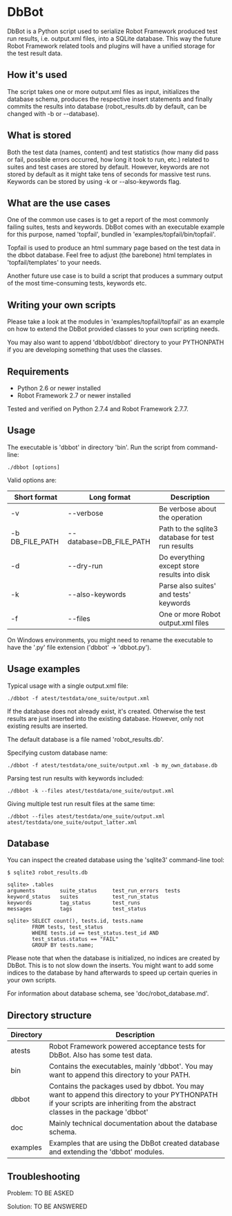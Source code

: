 DbBot
=====

DbBot is a Python script used to serialize Robot Framework produced test run results,
i.e. output.xml files, into a SQLite database. This way the future Robot Framework
related tools and plugins will have a unified storage for the test result data.

How it's used
-------------
The script takes one or more output.xml files as input, initializes the
database schema, produces the respective insert statements and finally commits the results
into database (robot_results.db by default, can be changed with -b or --database).

What is stored
--------------
Both the test data (names, content) and test statistics (how many did pass or fail,
possible errors occurred, how long it took to run, etc.) related to suites and test cases
are stored by default. However, keywords are not stored by default as it might take
tens of seconds for massive test runs. Keywords can be stored by using -k or
--also-keywords flag.

What are the use cases
----------------------
One of the common use cases is to get a report of the most commonly failing suites,
tests and keywords. DbBot comes with an executable example for this purpose, named 'topfail',
bundled in 'examples/topfail/bin/topfail'.

Topfail is used to produce an html summary page based on the test data in the dbbot database.
Feel free to adjust (the barebone) html templates in 'topfail/templates' to your needs.

Another future use case is to build a script that produces a summary output of the most
time-consuming tests, keywords etc.

Writing your own scripts
------------------------
Please take a look at the modules in 'examples/topfail/topfail' as an example on how
to extend the DbBot provided classes to your own scripting needs.

You may also want to append 'dbbot/dbbot' directory to your PYTHONPATH
if you are developing something that uses the classes.


Requirements
------------
* Python 2.6 or newer installed
* Robot Framework 2.7 or newer installed

Tested and verified on Python 2.7.4 and Robot Framework 2.7.7.


Usage
-----
The executable is 'dbbot' in directory 'bin'. Run the script from command-line:

    ./dbbot [options]

Valid options are:

Short format    | Long format             | Description
--------------- |-------------------------| ------------------------------------------
-v              | --verbose               | Be verbose about the operation
-b DB_FILE_PATH | --database=DB_FILE_PATH | Path to the sqlite3 database for test run results
-d              | --dry-run               | Do everything except store results into disk
-k              | --also-keywords         | Parse also suites' and tests' keywords
-f              | --files                 | One or more Robot output.xml files

On Windows environments, you might need to rename the executable to have the '.py' file extension
('dbbot' -> 'dbbot.py').


Usage examples
--------------

Typical usage with a single output.xml file:

    ./dbbot -f atest/testdata/one_suite/output.xml

If the database does not already exist, it's created. Otherwise the test results
are just inserted into the existing database. However, only not existing results are inserted.

The default database is a file named 'robot_results.db'.

Specifying custom database name:

    ./dbbot -f atest/testdata/one_suite/output.xml -b my_own_database.db

Parsing test run results with keywords included:

    ./dbbot -k --files atest/testdata/one_suite/output.xml

Giving multiple test run result files at the same time:

    ./dbbot --files atest/testdata/one_suite/output.xml atest/testdata/one_suite/output_latter.xml


Database
--------

You can inspect the created database using the 'sqlite3' command-line tool:

    $ sqlite3 robot_results.db

    sqlite> .tables
    arguments        suite_status     test_run_errors  tests
    keyword_status   suites           test_run_status
    keywords         tag_status       test_runs
    messages         tags             test_status

    sqlite> SELECT count(), tests.id, tests.name
            FROM tests, test_status
            WHERE tests.id == test_status.test_id AND
            test_status.status == "FAIL"
            GROUP BY tests.name;

Please note that when the database is initialized, no indices are created by DbBot.
This is to not slow down the inserts. You might want to add some indices to the
database by hand afterwards to speed up certain queries in your own scripts.

For information about database schema, see 'doc/robot_database.md'.


Directory structure
-------------------

Directory | Description
----------|------------
atests    | Robot Framework powered acceptance tests for DbBot. Also has some test data.
bin       | Contains the executables, mainly 'dbbot'. You may want to append this directory to your PATH.
dbbot     | Contains the packages used by dbbot. You may want to append this directory to your PYTHONPATH if your scripts are inheriting from the abstract classes in the package 'dbbot'
doc       | Mainly technical documentation about the database schema.
examples  | Examples that are using the DbBot created database and extending the 'dbbot' modules.


Troubleshooting
---------------

Problem: TO BE ASKED

Solution: TO BE ANSWERED
